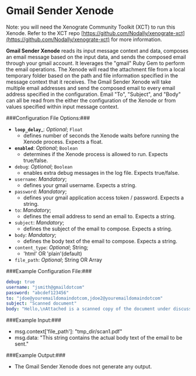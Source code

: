 Gmail Sender Xenode
===================

Note: you will need the Xenograte Community Toolkit (XCT) to run this Xenode. Refer to the XCT repo [https://github.com/Nodally/xenograte-xct](https://github.com/Nodally/xenograte-xct) for more information.

**Gmail Sender Xenode** reads its input message context and data, composes an email message based on the input data, and sends the composed email through your gmail account. It leverages the "gmail" Ruby Gem to perform the email operations. The Xenode will read the attachment file from a local temporary folder based on the path and file information specified in the message context that it receives. The Gmail Sender Xenode will take multiple email addresses and send the composed email to every email address specified in the configuration. Email "To", "Subject", and "Body" can all be read from the either the configuration of the Xenode or from values specified within input message context.  

###Configuration File Options:###

* __`loop_delay`___: _Optional_; `Float`
  * defines number of seconds the Xenode waits before running the Xenode process. Expects a float. 
* __`enabled`__: _Optional_; `Boolean`
  * determines if the Xenode process is allowed to run. Expects true/false.
* `debug`: _Optional_; `Boolean`
  * enables extra debug messages in the log file. Expects true/false.
* `username`: _Mandatory_; 
  * defines your gmail username. Expects a string.
* `password`: _Mandatory_; 
  * defines your gmail application access token / password. Expects a string.
* `to`: _Mandatory_; 
  * defines the email address to send an email to. Expects a string.
* `subject`: _Mandatory_; 
  * defines the subject of the email to compose. Expects a string.
* `body`: _Mandatory_; 
  * defines the body text of the email to compose. Expects a string.
* `content_type`: _Optional_; String; 
  * 'html' OR 'plain'(default)
* `file_path`: _Optional_; String OR Array

###Example Configuration File:###
```yaml
debug: true
username: "jsmith@gmaildotcom"
password: "abcdef123456"
to: "jdoe@youremaildomaindotcom,jdoe2@youremaildomaindotcom"
subject: "Scanned document"
body: "Hello,\nAttached is a scanned copy of the document under discussion.\nPlease review, Thanks.\n"
```

###Example Input:###
* msg.context['file_path']: "tmp_dir/scan1.pdf" 
* msg.data:  "This string contains the actual body text of the email to be sent."

###Example Output:###
* The Gmail Sender Xenode does not generate any output.  
